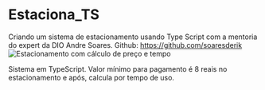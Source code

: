 # Estaciona_TS

Criando um sistema de estacionamento usando Type Script com a mentoria do expert da DIO Andre Soares. Github: https://github.com/soaresderik
![Estacionamento com cálculo de preço e tempo](https://user-images.githubusercontent.com/87021275/154332100-0de2c001-021d-42fb-8b61-35c2e85a7d1c.JPG)


Sistema em TypeScript. Valor mínimo para pagamento é 8 reais no estacionamento e após, calcula por tempo de uso.

